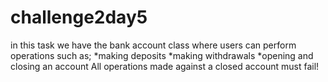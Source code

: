 # challenge2day5
in this task we have the bank account class where users can perform operations such as;
*making deposits
*making withdrawals
*opening and closing an account
All operations made against a closed account must fail!
